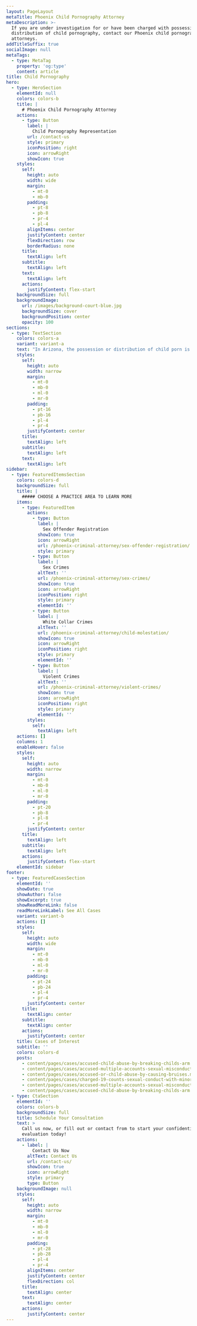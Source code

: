```yaml
---
layout: PageLayout
metaTitle: Phoenix Child Pornography Attorney
metaDescription: >-
  If you are under investigation for or have been charged with possession or
  distribution of child pornography, contact our Phoenix child pornography
  attorneys.
addTitleSuffix: true
socialImage: null
metaTags:
  - type: MetaTag
    property: 'og:type'
    content: article
title: Child Pornography
hero:
  - type: HeroSection
    elementId: null
    colors: colors-b
    title: |
      # Phoenix Child Pornography Attorney
    actions:
      - type: Button
        label: |
          Child Pornography Representation
        url: /contact-us
        style: primary
        iconPosition: right
        icon: arrowRight
        showIcon: true
    styles:
      self:
        height: auto
        width: wide
        margin:
          - mt-0
          - mb-0
        padding:
          - pt-8
          - pb-8
          - pr-4
          - pl-4
        alignItems: center
        justifyContent: center
        flexDirection: row
        borderRadius: none
      title:
        textAlign: left
      subtitle:
        textAlign: left
      text:
        textAlign: left
      actions:
        justifyContent: flex-start
    backgroundSize: full
    backgroundImage:
      url: /images/background-court-blue.jpg
      backgroundSize: cover
      backgroundPosition: center
      opacity: 100
sections:
  - type: TextSection
    colors: colors-a
    variant: variant-a
    text: "In Arizona, the possession or distribution of child porn is called sexual exploitation of a minor. It is a serious charge, subject to a prison sentence of 10 to 24 years for each image knowingly possessed. If you are under investigation for or have been charged with possession or distribution of child pornography, our\_**Phoenix child pornography attorneys**\_offer a free initial consultation to evaluate your case.\n\nIn Arizona, a person can be charged with sexual exploitation of a minor for:\n\n*   Recording, filming, photographing, developing or duplicating any visual depiction in which a minor (under 18 years of age) is engaged in exploitive exhibition or other sexual conduct\n\n*   Distributing, transporting, exhibiting, receiving, selling, purchasing, electronically transmitting, possessing or exchanging such images\n\nThe federal government has made the prosecution of child pornography cases a priority under the “Protect Act”, which means you could be charged in state or federal court. Both state and federal prosecutors consider the prosecution of child pornography a priority and are not looking to make these charges probation eligible matters.\n\nPossession of child pornography is a registration offense under Arizona’s sex offender registration law. Possession of child pornography can also lead to the loss of your parental rights under a civil action by Arizona Child Protective Services.\n\n## DEFENSES IN A CHILD PORNOGRAPHY CASE\n\nDefenses in a child pornography case include:\n\n*   Police did not have a valid warrant for seizing computer evidence.\n\n*   Other people had access to your computer.\n\n*   The images were in your temporary cache or unallocated space. Accidental viewing of child pornography is not a crime if you did not do anything with the images, such as saving or distributing them.\n\n*   The images are not real children. Possession of virtual child pornography is not a crime.\n\n## FREE ATTORNEY CONSULTATION\n\nIf you are under investigation for or have been charged with knowingly viewing, possessing or manufacturing child pornography in Arizona, please contact a lawyer at Blumberg & Associates in Phoenix as soon as possible. The sooner you contact a defense attorney, the more your attorney can do to protect your rights and your future.\n"
    styles:
      self:
        height: auto
        width: narrow
        margin:
          - mt-0
          - mb-0
          - ml-0
          - mr-0
        padding:
          - pt-16
          - pb-16
          - pl-4
          - pr-4
        justifyContent: center
      title:
        textAlign: left
      subtitle:
        textAlign: left
      text:
        textAlign: left
sidebar:
  - type: FeaturedItemsSection
    colors: colors-d
    backgroundSize: full
    title: |
      ##### CHOOSE A PRACTICE AREA TO LEARN MORE
    items:
      - type: FeaturedItem
        actions:
          - type: Button
            label: |
              Sex Offender Registration
            showIcon: true
            icon: arrowRight
            url: /phoenix-criminal-attorney/sex-offender-registration/
            style: primary
          - type: Button
            label: |
              Sex Crimes
            altText: ''
            url: /phoenix-criminal-attorney/sex-crimes/
            showIcon: true
            icon: arrowRight
            iconPosition: right
            style: primary
            elementId: ''
          - type: Button
            label: |
              White Collar Crimes
            altText: ''
            url: /phoenix-criminal-attorney/child-molestation/
            showIcon: true
            icon: arrowRight
            iconPosition: right
            style: primary
            elementId: ''
          - type: Button
            label: |
              Violent Crimes
            altText: ''
            url: /phoenix-criminal-attorney/violent-crimes/
            showIcon: true
            icon: arrowRight
            iconPosition: right
            style: primary
            elementId: ''
        styles:
          self:
            textAlign: left
    actions: []
    columns: 1
    enableHover: false
    styles:
      self:
        height: auto
        width: narrow
        margin:
          - mt-0
          - mb-0
          - ml-0
          - mr-0
        padding:
          - pt-20
          - pb-8
          - pl-8
          - pr-4
        justifyContent: center
      title:
        textAlign: left
      subtitle:
        textAlign: left
      actions:
        justifyContent: flex-start
    elementId: sidebar
footer:
  - type: FeaturedCasesSection
    elementId: ''
    showDate: true
    showAuthor: false
    showExcerpt: true
    showReadMoreLink: false
    readMoreLinkLabel: See All Cases
    variant: variant-b
    actions: []
    styles:
      self:
        height: auto
        width: wide
        margin:
          - mt-0
          - mb-0
          - ml-0
          - mr-0
        padding:
          - pt-24
          - pb-24
          - pl-4
          - pr-4
        justifyContent: center
      title:
        textAlign: center
      subtitle:
        textAlign: center
      actions:
        justifyContent: center
    title: Cases of Interest
    subtitle: ''
    colors: colors-d
    posts:
      - content/pages/cases/accused-child-abuse-by-breaking-childs-arm.md
      - content/pages/cases/accused-multiple-accounts-sexual-misconduct.md
      - content/pages/cases/accused-or-child-abuse-by-causing-bruises.md
      - content/pages/cases/charged-19-counts-sexual-conduct-with-minor.md
      - content/pages/cases/accused-multiple-accounts-sexual-misconduct.md
      - content/pages/cases/accused-child-abuse-by-breaking-childs-arm.md
  - type: CtaSection
    elementId: ''
    colors: colors-b
    backgroundSize: full
    title: Schedule Your Consultation
    text: >
      Call us now, or fill out or contact from to start your confidential case
      evaluation today!
    actions:
      - label: |
          Contact Us Now
        altText: Contact Us
        url: /contact-us/
        showIcon: true
        icon: arrowRight
        style: primary
        type: Button
    backgroundImage: null
    styles:
      self:
        height: auto
        width: narrow
        margin:
          - mt-0
          - mb-0
          - ml-0
          - mr-0
        padding:
          - pt-28
          - pb-28
          - pl-4
          - pr-4
        alignItems: center
        justifyContent: center
        flexDirection: col
      title:
        textAlign: center
      text:
        textAlign: center
      actions:
        justifyContent: center
---
```


